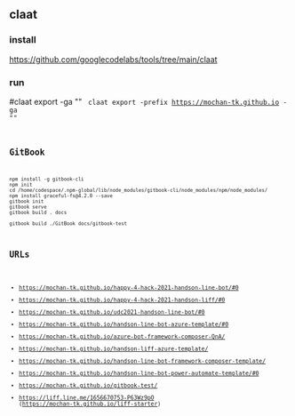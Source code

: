 ## claat 
### install
https://github.com/googlecodelabs/tools/tree/main/claat

### run
#claat export -ga "" <code>
claat export -prefix https://mochan-tk.github.io -ga "" <code>


## GitBook
```
npm install -g gitbook-cli
npm init
cd /home/codespace/.npm-global/lib/node_modules/gitbook-cli/node_modules/npm/node_modules/
npm install graceful-fs@4.2.0 --save
gitbook init
gitbook serve
gitbook build . docs

gitbook build ./GitBook docs/gitbook-test
```

## URLs

- https://mochan-tk.github.io/happy-4-hack-2021-handson-line-bot/#0  
- https://mochan-tk.github.io/happy-4-hack-2021-handson-liff/#0  
- https://mochan-tk.github.io/udc2021-handson-line-bot/#0  
- https://mochan-tk.github.io/handson-line-bot-azure-template/#0  
- https://mochan-tk.github.io/azure-bot-framework-composer-QnA/
- https://mochan-tk.github.io/handson-liff-azure-template/
- https://mochan-tk.github.io/handson-line-bot-framework-composer-template/
- https://mochan-tk.github.io/handson-line-bot-power-automate-template/#0  
- https://mochan-tk.github.io/gitbook-test/
- https://liff.line.me/1656670753-P63Wz9pO (https://mochan-tk.github.io/liff-starter)